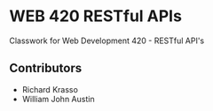 <h1>WEB 420 RESTful APIs</h1>
<p>Classwork for Web Development 420 - RESTful API's</p>
<h2>Contributors</h2>
<ul>
  <li>Richard Krasso</li>
  <li>William John Austin</li>
</ul>